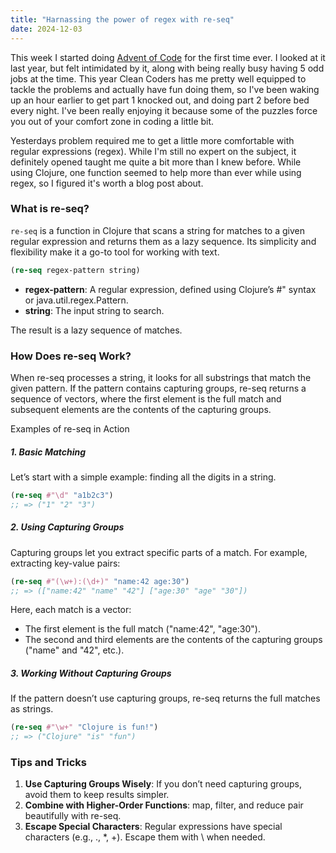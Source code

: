 ```yaml
---
title: "Harnassing the power of regex with re-seq"
date: 2024-12-03
---
```


This week I started doing [Advent of Code](https://www.adventofcode.com) for the first time ever. I looked at it last year, but
felt intimidated by it, along with being really busy having 5 odd jobs at the time. This year Clean Coders has me pretty
well equipped to tackle the problems and actually have fun doing them, so I've been waking up an hour earlier to get
part 1 knocked out, and doing part 2 before bed every night. I've been really enjoying it because some of the puzzles
force you out of your comfort zone in coding a little bit.

Yesterdays problem required me to get a little more comfortable with regular expressions (regex). While I'm still no 
expert on the subject, it definitely opened taught me quite a bit more than I knew before. While using Clojure, one 
function seemed to help more than ever while using regex, so I figured it's worth a blog post about.

### What is re-seq?

`re-seq` is a function in Clojure that scans a string for matches to a given regular expression and returns them as a 
lazy sequence. Its simplicity and flexibility make it a go-to tool for working with text.

```clojure
(re-seq regex-pattern string)
```

- **regex-pattern**: A regular expression, defined using Clojure’s #" syntax or java.util.regex.Pattern.
- **string**: The input string to search.

The result is a lazy sequence of matches.

### How Does re-seq Work?

When re-seq processes a string, it looks for all substrings that match the given pattern. If the pattern contains 
capturing groups, re-seq returns a sequence of vectors, where the first element is the full match and subsequent 
elements are the contents of the capturing groups.

Examples of re-seq in Action

##### 1. Basic Matching

Let’s start with a simple example: finding all the digits in a string.

```clojure
(re-seq #"\d" "a1b2c3")
;; => ("1" "2" "3")
```

##### 2. Using Capturing Groups

Capturing groups let you extract specific parts of a match. For example, extracting key-value pairs:
```clojure
(re-seq #"(\w+):(\d+)" "name:42 age:30")
;; => (["name:42" "name" "42"] ["age:30" "age" "30"])
```

Here, each match is a vector:
- The first element is the full match ("name:42", "age:30").
- The second and third elements are the contents of the capturing groups ("name" and "42", etc.).

##### 3. Working Without Capturing Groups

If the pattern doesn’t use capturing groups, re-seq returns the full matches as strings.

```clojure
(re-seq #"\w+" "Clojure is fun!")
;; => ("Clojure" "is" "fun")
```

### Tips and Tricks

1.	**Use Capturing Groups Wisely**: If you don’t need capturing groups, avoid them to keep results simpler.
2.	**Combine with Higher-Order Functions**: map, filter, and reduce pair beautifully with re-seq.
3.	**Escape Special Characters**: Regular expressions have special characters (e.g., ., *, +). Escape them with \ when 
needed.

